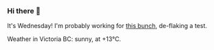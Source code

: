 ### Hi there :wave:

It's Wednesday! I'm probably working for [this bunch](https://github.com/kohofinancial), de-flaking a test.

Weather in Victoria BC: sunny, at +13°C.
